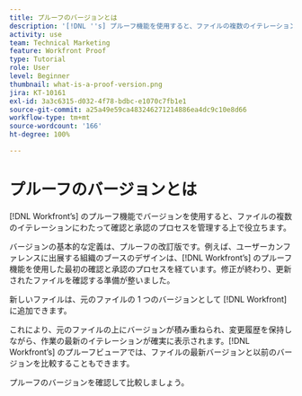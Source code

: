 ```yaml
---
title: プルーフのバージョンとは
description: '[!DNL ''s] プルーフ機能を使用すると、ファイルの複数のイテレーションにわたって確認と承認のプロセスを管理する上で、バージョンがどのように役立つかを確認します。'
activity: use
team: Technical Marketing
feature: Workfront Proof
type: Tutorial
role: User
level: Beginner
thumbnail: what-is-a-proof-version.png
jira: KT-10161
exl-id: 3a3c6315-d032-4f78-bdbc-e1070c7fb1e1
source-git-commit: a25a49e59ca483246271214886ea4dc9c10e8d66
workflow-type: tm+mt
source-wordcount: '166'
ht-degree: 100%

---
```


# プルーフのバージョンとは

[!DNL Workfront’s] のプルーフ機能でバージョンを使用すると、ファイルの複数のイテレーションにわたって確認と承認のプロセスを管理する上で役立ちます。

バージョンの基本的な定義は、プルーフの改訂版です。例えば、ユーザーカンファレンスに出展する組織のブースのデザインは、[!DNL Workfront’s] のプルーフ機能を使用した最初の確認と承認のプロセスを経ています。修正が終わり、更新されたファイルを確認する準備が整いました。

新しいファイルは、元のファイルの 1 つのバージョンとして [!DNL Workfront] に追加できます。

これにより、元のファイルの上にバージョンが積み重ねられ、変更履歴を保持しながら、作業の最新のイテレーションが確実に表示されます。[!DNL Workfront’s] のプルーフビューアでは、ファイルの最新バージョンと以前のバージョンを比較することもできます。

プルーフのバージョンを確認して比較しましょう。
